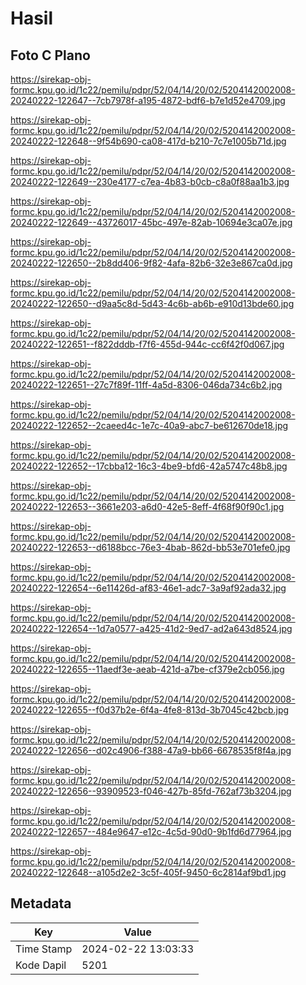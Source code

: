 # Hasil

## Foto C Plano

https://sirekap-obj-formc.kpu.go.id/1c22/pemilu/pdpr/52/04/14/20/02/5204142002008-20240222-122647--7cb7978f-a195-4872-bdf6-b7e1d52e4709.jpg

https://sirekap-obj-formc.kpu.go.id/1c22/pemilu/pdpr/52/04/14/20/02/5204142002008-20240222-122648--9f54b690-ca08-417d-b210-7c7e1005b71d.jpg

https://sirekap-obj-formc.kpu.go.id/1c22/pemilu/pdpr/52/04/14/20/02/5204142002008-20240222-122649--230e4177-c7ea-4b83-b0cb-c8a0f88aa1b3.jpg

https://sirekap-obj-formc.kpu.go.id/1c22/pemilu/pdpr/52/04/14/20/02/5204142002008-20240222-122649--43726017-45bc-497e-82ab-10694e3ca07e.jpg

https://sirekap-obj-formc.kpu.go.id/1c22/pemilu/pdpr/52/04/14/20/02/5204142002008-20240222-122650--2b8dd406-9f82-4afa-82b6-32e3e867ca0d.jpg

https://sirekap-obj-formc.kpu.go.id/1c22/pemilu/pdpr/52/04/14/20/02/5204142002008-20240222-122650--d9aa5c8d-5d43-4c6b-ab6b-e910d13bde60.jpg

https://sirekap-obj-formc.kpu.go.id/1c22/pemilu/pdpr/52/04/14/20/02/5204142002008-20240222-122651--f822dddb-f7f6-455d-944c-cc6f42f0d067.jpg

https://sirekap-obj-formc.kpu.go.id/1c22/pemilu/pdpr/52/04/14/20/02/5204142002008-20240222-122651--27c7f89f-11ff-4a5d-8306-046da734c6b2.jpg

https://sirekap-obj-formc.kpu.go.id/1c22/pemilu/pdpr/52/04/14/20/02/5204142002008-20240222-122652--2caeed4c-1e7c-40a9-abc7-be612670de18.jpg

https://sirekap-obj-formc.kpu.go.id/1c22/pemilu/pdpr/52/04/14/20/02/5204142002008-20240222-122652--17cbba12-16c3-4be9-bfd6-42a5747c48b8.jpg

https://sirekap-obj-formc.kpu.go.id/1c22/pemilu/pdpr/52/04/14/20/02/5204142002008-20240222-122653--3661e203-a6d0-42e5-8eff-4f68f90f90c1.jpg

https://sirekap-obj-formc.kpu.go.id/1c22/pemilu/pdpr/52/04/14/20/02/5204142002008-20240222-122653--d6188bcc-76e3-4bab-862d-bb53e701efe0.jpg

https://sirekap-obj-formc.kpu.go.id/1c22/pemilu/pdpr/52/04/14/20/02/5204142002008-20240222-122654--6e11426d-af83-46e1-adc7-3a9af92ada32.jpg

https://sirekap-obj-formc.kpu.go.id/1c22/pemilu/pdpr/52/04/14/20/02/5204142002008-20240222-122654--1d7a0577-a425-41d2-9ed7-ad2a643d8524.jpg

https://sirekap-obj-formc.kpu.go.id/1c22/pemilu/pdpr/52/04/14/20/02/5204142002008-20240222-122655--11aedf3e-aeab-421d-a7be-cf379e2cb056.jpg

https://sirekap-obj-formc.kpu.go.id/1c22/pemilu/pdpr/52/04/14/20/02/5204142002008-20240222-122655--f0d37b2e-6f4a-4fe8-813d-3b7045c42bcb.jpg

https://sirekap-obj-formc.kpu.go.id/1c22/pemilu/pdpr/52/04/14/20/02/5204142002008-20240222-122656--d02c4906-f388-47a9-bb66-6678535f8f4a.jpg

https://sirekap-obj-formc.kpu.go.id/1c22/pemilu/pdpr/52/04/14/20/02/5204142002008-20240222-122656--93909523-f046-427b-85fd-762af73b3204.jpg

https://sirekap-obj-formc.kpu.go.id/1c22/pemilu/pdpr/52/04/14/20/02/5204142002008-20240222-122657--484e9647-e12c-4c5d-90d0-9b1fd6d77964.jpg

https://sirekap-obj-formc.kpu.go.id/1c22/pemilu/pdpr/52/04/14/20/02/5204142002008-20240222-122648--a105d2e2-3c5f-405f-9450-6c2814af9bd1.jpg


## Metadata

| Key        | Value               |
| ---------- | ------------------- |
| Time Stamp | 2024-02-22 13:03:33 |
| Kode Dapil | 5201                |



